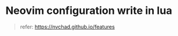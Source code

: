 Neovim configuration write in lua
==================================

> refer: https://nvchad.github.io/features
